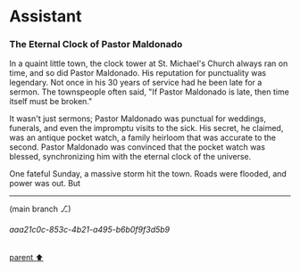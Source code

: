 # Assistant

### The Eternal Clock of Pastor Maldonado

In a quaint little town, the clock tower at St. Michael's Church always ran on time, and so did Pastor Maldonado. His reputation for punctuality was legendary. Not once in his 30 years of service had he been late for a sermon. The townspeople often said, "If Pastor Maldonado is late, then time itself must be broken."

It wasn't just sermons; Pastor Maldonado was punctual for weddings, funerals, and even the impromptu visits to the sick. His secret, he claimed, was an antique pocket watch, a family heirloom that was accurate to the second. Pastor Maldonado was convinced that the pocket watch was blessed, synchronizing him with the eternal clock of the universe.

One fateful Sunday, a massive storm hit the town. Roads were flooded, and power was out. But

---

(main branch ⎇)
###### aaa21c0c-853c-4b21-a495-b6b0f9f3d5b9
[parent ⬆️](#77a9214f-1968-4f78-bb4b-cafd85a40989)
